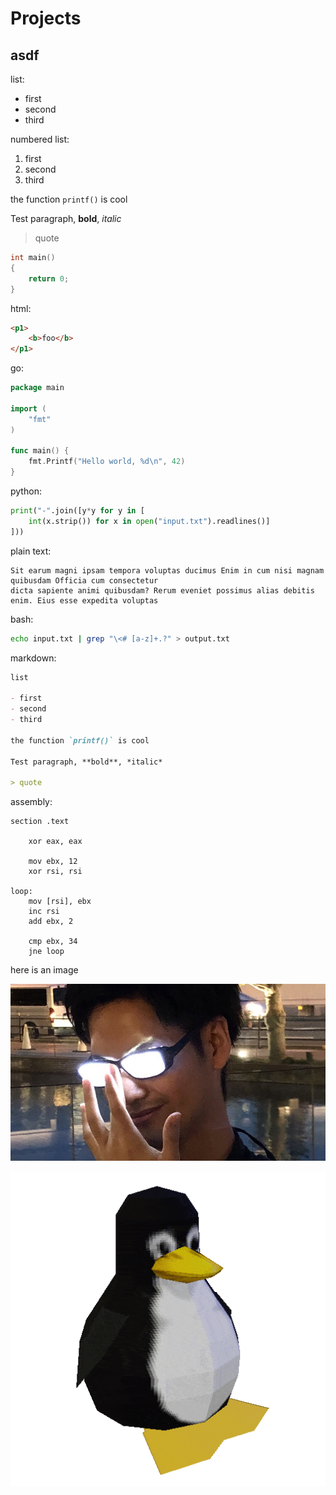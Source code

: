 # Projects
## asdf

list:

- first
- second
- third

numbered list:

1. first
2. second
3. third

the function `printf()` is cool

Test paragraph, **bold**, *italic*

> quote

```cpp
int main()
{
    return 0;
}
```

html:

```html
<p1>
    <b>foo</b>
</p1>
```

go:

```go
package main

import (
    "fmt"
)

func main() {
    fmt.Printf("Hello world, %d\n", 42)
}
```

python:

```python
print("-".join([y*y for y in [
    int(x.strip()) for x in open("input.txt").readlines()]
]))
```

plain text:

```plaintext
Sit earum magni ipsam tempora voluptas ducimus Enim in cum nisi magnam quibusdam Officia cum consectetur
dicta sapiente animi quibusdam? Rerum eveniet possimus alias debitis enim. Eius esse expedita voluptas
```

bash:

```bash
echo input.txt | grep "\<# [a-z]+.?" > output.txt
```

markdown:

```markdown
list

- first
- second
- third

the function `printf()` is cool

Test paragraph, **bold**, *italic*

> quote

```

assembly:

```x86asm
section .text

    xor eax, eax

    mov ebx, 12
    xor rsi, rsi

loop:
    mov [rsi], ebx
    inc rsi
    add ebx, 2

    cmp ebx, 34
    jne loop
```

here is an image

![alt text](/static/img/anime-glasses.jpg)

<img src="../static/img/1654272753476.gif" alt="image" title="image">
